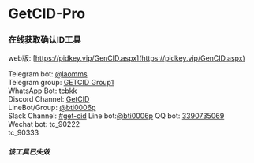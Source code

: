 # GetCID-Pro
### 在线获取确认ID工具  
 
web版: [https://pidkey.vip/GenCID.aspx](https://pidkey.vip/GenCID.aspx)  

Telegram bot: [@laomms](https://t.me/laomms)  
Telegram group: [GETCID Group1](https://t.me/get_cid)   
WhatsApp Bot: [tcbkk](https://wa.me/message/ETQAZKDFCSZCF1)  
Discord Channel: [GetCID](https://discord.gg/JDygTcRhhZ)  
LineBot/Group: [@bti0006p](https://line.me/R/ti/g/pBM6qdZhXA)  
Slack Channel: [#get-cid](https://join.slack.com/t/getcid/shared_invite/zt-3fxhdkmc7-pnAkb9D52eYFjVwOWq_sMw)
Line bot:[@bti0006p](https://line.me/R/ti/p/@bti0006p)
QQ bot: [3390735069](http://wpa.qq.com/msgrd?v=3&uin=3390735069&site=qq&menu=yes)   
Wechat bot: tc_90222    
            tc_90333  

##### 该工具已失效  





